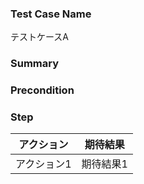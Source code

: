 ### Test Case Name
テストケースA

### Summary


### Precondition


### Step
|  アクション |  期待結果  |
| ---- | ---- |
|  アクション1  |  期待結果1  |
